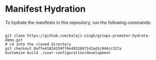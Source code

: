 
# Manifest Hydration

To hydrate the manifests in this repository, run the following commands:

```shell

git clone https://github.com/balaji-singh/gitops-promoter-hydrate-demo.git
# cd into the cloned directory
git checkout 0affe41824159ff6e4932897143ad1c944cc317a
kustomize build ./user-configuration/development
```